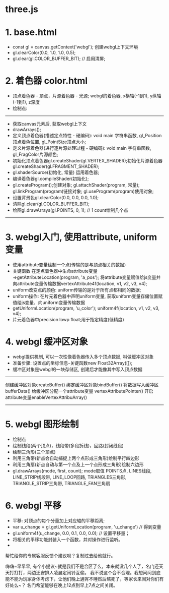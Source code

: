 



# three.js 


# 1. base.html
* const gl = canvas.getContext('webgl'); 创建webgl上下文环境
* gl.clearColor(0.0, 1.0, 1.0, 0.5); 
* gl.clear(gl.COLOR_BUFFER_BIT); // 启用清屏;

# 2. 着色器 color.html
* 顶点着色器 - 顶点，片源着色器 - 光源; webgl的着色器, x横轴(-1到1), y纵轴(-1到1), z深度
* 绘制点: 
*************
* 获取canvas元素后, 获取webgl上下文
* drawArrays();
* 定义顶点着色器(描述定点特性 - 硬编码): void main 字符串函数, gl_Position顶点着色位置, gl_PointSize顶点大小; 
* 定义片源着色器(进行逐片源处理过程 - 硬编码): void main 字符串函数, gl_FragColor片源颜色; 
* 初始化顶点着色器gl.createShader(gl.VERTEX_SHADER);初始化片源着色器gl.createShader(gl.FRAGMENT_SHADER);
* gl.shaderSource(初始化, 常量) 运用着色器;
* 编译着色器gl.compileShader(初始化);
* gl.createProgram();创建对象; gl.attachShader(program, 常量); gl.linkProgram(program)链接对象; gl.useProgram(program)使用对象;
* 设置背景色gl.clearColor(0.0, 0.0, 0.0, 1.0);
* 清除gl.clear(gl.COLOR_BUFFER_BIT);
* 绘图gl.drawArrays(gl.POINTS, 0, 1); // 1 count绘制几个点
*************

# 3. webgl入门, 使用attribute, uniform变量
* 使用attribute变量绘制一个点(传输的是与顶点相关的数据)
* 关键函数 在定点着色器中生命attribute变量=>getAttributeLocation(program, 'a_pos'); 将attribute变量赋值给js变量并向attribute变量传输数据vertexAttribute4f(location, v1, v2, v3, v4);
* uniform改变点的颜色: uniform传输的是对于所有点都相同的数据;
* uniform操作: 在片元着色器中声明uniform变量, 获取uniform变量存储位置赋值给js变量，向uniform变量传输数据
* getUniformLocation(program, 'u_color'); uniform4f(location, v1, v2, v3, v4);
* 片元着色器中precision lowp float;用于指定精度(低精度)


# 4. webgl 缓冲区对象
* webgl提供机制, 可以一次性像着色器传入多个顶点数据, 叫做缓冲区对象
* 准备步骤: 设置点的坐标信息-关键函数new Float32Array([]);
* 缓冲区对象是webgl的一块存储区, 创建后才能像其中写入顶点数据
********************
创建缓冲区对象createBuffer()
绑定缓冲区对象bindBuffer()
将数据写入缓冲区bufferData()
给缓冲区分配一个attribute变量 vertexAttributePointer()
开启attribute变量enableVertexAttribuArray()
********************


# 5. webgl 图形绘制
* 绘制点
* 绘制线段(两个顶点)，线段带(多段折线)，回路(封闭线段)
* 绘制三角形(三个顶点)
* 利用三角带(新点会自动捕捉上两个点形成三角形)绘制平行四边形
* 利用三角扇(新点自动与第一个点及上一个点形成三角形)绘制六边形
* gl.drawArrays(mode, first, count); mode取值 POINTS点, LINES线段, LINE_STRIP线段带, LINE_LOOP回路, TRIANGLES三角形, TRIANGLE_STRIP三角带, TRIANGLE_FAN三角扇


# 6. webgl 平移
* 平移: 对顶点的每个分量加上对应轴的平移距离; 
* var u_change = gl.getUniformLocation(program, 'u_change') // 得到变量
* gl.uniform4f(u_change, 0.0, 0.1, 0.0, 0.0); // 设置平移量；
* 将相关的平移功能封装入一个函数，并对操作进行监听。
* 






帮忙给你的专属客服反馈个建议呗？复制过去给他就行。


嗨嗨~早早早,
有个小提议~就是我们不是合区了么，本来就没几个人了，名门还天天打打打，两边还安排人凌晨定闹铃互偷。
我不说这个合不合理。我想问问到底能不能为玩家身体考虑下，让他们晚上通宵不睡然后熬死了，等家长来闹对你们有好处么~？
名门希望能够在晚上12点到早上7点之间关闭。





